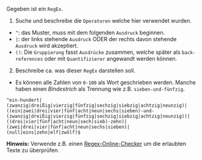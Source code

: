 ﻿Gegeben ist ein ``RegEx``. 
1) Suche und beschreibe die ``Operatoren`` welche hier verwendet wurden.
  * ``^``: das Muster, muss mit dem folgenden ``Ausdruck`` beginnen. 
  * ``|``: der links stehende ``Ausdruck`` ODER der rechts davon stehende ``Ausdruck`` wird akzeptiert.
  * ``()``: Die ``Gruppierung`` fasst ``Ausdrücke`` zusammen, welche später als ``back-references`` oder mit ``Quantifizierer`` angewandt werden können.
2) Beschreibe ca. was dieser ``RegEx`` darstellen soll.
  * Es können alle Zahlen von ``0-100`` als Wort geschrieben werden. Manche haben einen *Bindestrich* als Trennung wie z.B. ``sieben-und-fünfzig``.

```rx
^ein-hundert|(zwanzig|dreißig|vierzig|fünfzig|sechzig|siebzig|achtzig|neunzig)|((ein|zwei|drei|vier|fünf|acht|neun|sechs|sieben)-und-(zwanzig|dreißig|vierzig|fünfzig|sechzig|siebzig|achtzig|neunzig))|((drei|vier|fünf|acht|neun|sech|sieb)-zehn)|(zwei|drei|vier|fünf|acht|neun|sechs|sieben)|(null|eins|zehn|elf|zwölf)$
```

**Hinweis:** Verwende z.B. einen [Regex-Online-Checker](https://regex101.com/) um die erlaubten Texte zu überprüfen.
